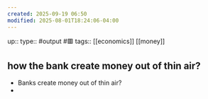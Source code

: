 ```yaml
---
created: 2025-09-19 06:50
modified: 2025-08-01T18:24:06-04:00
---
```

up::
type:: #output #🟥 
tags:: [[economics]] [[money]]
## how the bank create money out of thin air?


- Banks create money out of thin air?
-  